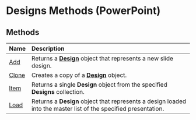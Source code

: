 
# Designs Methods (PowerPoint)

## Methods



|**Name**|**Description**|
|:-----|:-----|
|[Add](00608390-a12b-d698-36a6-ded2df3cc26a.md)|Returns a  **[Design](3b02c779-8313-9512-c8d9-cf8a3883229f.md)** object that represents a new slide design.|
|[Clone](2365a43f-8adc-ad26-97fc-0376aedf0b80.md)|Creates a copy of a  **[Design](3b02c779-8313-9512-c8d9-cf8a3883229f.md)** object.|
|[Item](62843698-605b-50b1-8de4-d5b6fa5e1df8.md)|Returns a single  **Design** object from the specified **Designs** collection.|
|[Load](8926e038-4b01-da8d-3e0f-6b5cdd82f1c7.md)|Returns a  **Design** object that represents a design loaded into the master list of the specified presentation.|

